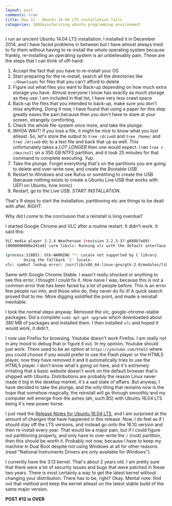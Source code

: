 ```yaml
---
layout: post
comments: true
title: Day 12 - Ubuntu 14.04 LTS installation fails
categories: 100daysofwriting ubuntu programming environment
---
```


I run an _ancient_ Ubuntu 14.04 LTS installation. I installed it in December
2014, and I have faced problems in between but I have almost always tried to fix
them without having to re-install the whole operating system because frankly,
re-installing an operating system is an unbelievably pain. These are the steps
that I can think of off-hand:

1. Accept the fact that you have to re-install your OS
2. Start preparing for the re-install, search all the directories like
   `~/Downloads` for files that you can't afford to delete
3. Figure out what files you want to Back-up depending on how much extra storage
   you have. Almost everyone I know has exactly as much storage as they use. I
   am included in that list, I have very less crawl space
4. Back-up the files that you intended to back-up, make sure you don't miss
   anything. Doing it now, I have found that using a paper for this step greatly
   eases the pain because then you don't have to stare at your screen, strangely
   comforting.
5. Check the whole file-system once more, and take the plunge.
6. WHOA WAIT! If you lose a file, it might be nice to know what you lost
   atleast. So, let's store the output to `tree /driveD` and `tree /home/` and
   `tree /driveO` etc to a text file and back that up as well. This
   unfortunately takes a _LOT LONGER_ then one would expect. I ran `tree >
   /dev/null` on a 350 GB NTFS partition, and it took 25 minutes for that
   command to complete executing. _Yup_.
7. Take the plunge. Forget everything that's on the partitions you are going to
   delete and over-write now, and create the Bootable USB
8. Restart to Windows and use Rufus or something to create the USB (because
   nothing exists to create a Ubuntu Live USB that works with UEFI on Ubuntu,
   how ironic)
9. Restart, go to the Live USB. _START INSTALLATION_.

That's 9 steps to start the installation, partitioning etc are things to be
dealt with after. RIGHT.

Why did I come to the conclusion that a reinstall is long overdue?

I started Google Chrome and VLC after a routine restart. It didn't work. It said
this:

```sh
VLC media player 2.2.4 Weatherwax (revision 2.2.3-37-g888b7e89)
[0000000000e241e8] core libvlc: Running vlc with the default interface. Use 'cvlc' to use vlc without interface.

(process:11885): Gtk-WARNING **: Locale not supported by C library.
        Using the fallback 'C' locale.
vlc: symbol lookup error: /usr/lib/x86_64-linux-gnu/gtk-2.0/modules/liboverlay-scrollbar.so: undefined symbol: ubuntu_gtk_set_use_overlay_scrollbar
```

Same with Google Chrome Stable. I wasn't really shocked or anything to see this
error, I thought I could fix it. How naive I was, because this is not a common
error that has been faced by a lot of people before. This is an error few people
run into, and those who do, they never do fix it! A quick search proved that to
me. More digging solidifed the point, and made a reinstall inevitable.

I took the normal steps anyway: Removed the vlc, google-chrome-stable packages.
Did a complete `sudo apt-get upgrade` which downloaded about 380 MB of packages
and installed them. I then installed `vlc` and hoped it would work, it didn't.

I now use Firefox for browsing. Youtube doesn't work Firefox. I am really not in
any mood to debug that or figure it out. In my opinion, Youtube should just
work. There used to be an option at `https://youtube.com/html5` where you could
choose if you would prefer to use the Flash player or the HTML5 player, now they
have removed it and it automatically tries to use the HTML5 player. I don't know
what's going on here, and it's extremely irritating that a basic website doesn't
work on the default browser that's shipped with Ubuntu. Distributions are
probably the reason Linux never made it big in the desktop market, it's a sad
state of affairs. But anyway, I have decided to take the plunge, and the only
thing that remains now is the hope that somehow magically, the reinstall will go
through smoothly and my computer will emerge from the ashes (ah, such BS) with
Ubuntu 16.04 LTS being it's new power horse.

I just read the [Release Notes for Ubuntu 16.04
LTS](https://wiki.ubuntu.com/XenialXerus/ReleaseNotes/), and I am surprised at
the amount of changes that have happened in this release. Now, I do feel as if I
should stay off the LTS versions, and instead go onto the 16.10 version and then
re-install every year. That would be a major pain, but if I could figure out
partitioning properly, and only have to over-write the `/` (root) partition,
then this should be worth it. Probably not now, because I have to keep my
machine in Dual Boot despite not using Windows at all for other reasons (read
"National Instruments Drivers are only available for Windows").

I currently have the 3.13 kernel. That's about 2 years old. I am pretty sure
that there were a lot of security issues and bugs that were patched in these two
years. There is most certainly a way to get the latest kernel without changing
your distribution. There has to be, right? Okay. Mental note: find out that
method and keep the kernel atleast on the latest stable build of the same major
version.

**POST #12 is OVER**
